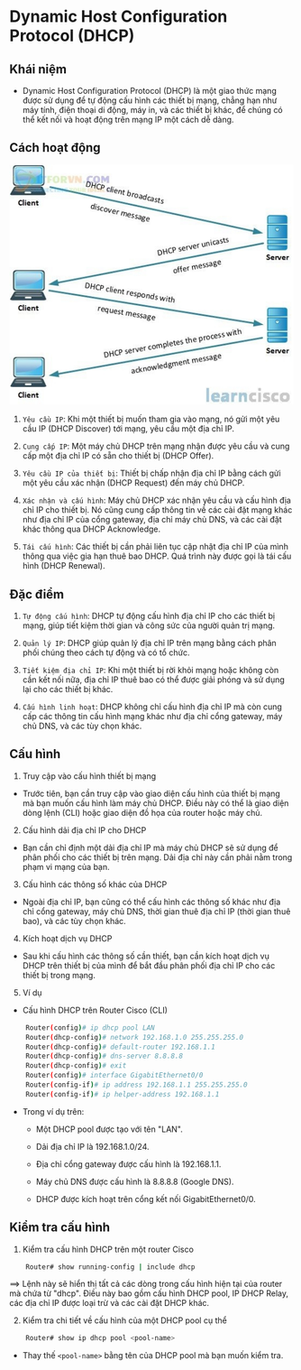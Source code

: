 # Dynamic Host Configuration Protocol (DHCP)

## Khái niệm

- Dynamic Host Configuration Protocol (DHCP) là một giao thức mạng được sử dụng để tự động cấu hình các thiết bị mạng, chẳng hạn như máy tính, điện thoại di động, máy in, và các thiết bị khác, để chúng có thể kết nối và hoạt động trên mạng IP một cách dễ dàng.

## Cách hoạt động

![](../image/DHCP.jpg)

1. `Yêu cầu IP`: Khi một thiết bị muốn tham gia vào mạng, nó gửi một yêu cầu IP (DHCP Discover) tới mạng, yêu cầu một địa chỉ IP.

2. `Cung cấp IP`: Một máy chủ DHCP trên mạng nhận được yêu cầu và cung cấp một địa chỉ IP có sẵn cho thiết bị (DHCP Offer).

3. `Yêu cầu IP của thiết bị`: Thiết bị chấp nhận địa chỉ IP bằng cách gửi một yêu cầu xác nhận (DHCP Request) đến máy chủ DHCP.

4. `Xác nhận và cấu hình`: Máy chủ DHCP xác nhận yêu cầu và cấu hình địa chỉ IP cho thiết bị. Nó cũng cung cấp thông tin về các cài đặt mạng khác như địa chỉ IP của cổng gateway, địa chỉ máy chủ DNS, và các cài đặt khác thông qua DHCP Acknowledge.

5. `Tái cấu hình`: Các thiết bị cần phải liên tục cập nhật địa chỉ IP của mình thông qua việc gia hạn thuê bao DHCP. Quá trình này được gọi là tái cấu hình (DHCP Renewal).

## Đặc điểm

1. `Tự động cấu hình`: DHCP tự động cấu hình địa chỉ IP cho các thiết bị mạng, giúp tiết kiệm thời gian và công sức của người quản trị mạng.

2. `Quản lý IP`: DHCP giúp quản lý địa chỉ IP trên mạng bằng cách phân phối chúng theo cách tự động và có tổ chức.

3. `Tiết kiệm địa chỉ IP`: Khi một thiết bị rời khỏi mạng hoặc không còn cần kết nối nữa, địa chỉ IP thuê bao có thể được giải phóng và sử dụng lại cho các thiết bị khác.

4. `Cấu hình linh hoạt`: DHCP không chỉ cấu hình địa chỉ IP mà còn cung cấp các thông tin cấu hình mạng khác như địa chỉ cổng gateway, máy chủ DNS, và các tùy chọn khác.

## Cấu hình

1. Truy cập vào cấu hình thiết bị mạng

- Trước tiên, bạn cần truy cập vào giao diện cấu hình của thiết bị mạng mà bạn muốn cấu hình làm máy chủ DHCP. Điều này có thể là giao diện dòng lệnh (CLI) hoặc giao diện đồ họa của router hoặc máy chủ.

2. Cấu hình dải địa chỉ IP cho DHCP

- Bạn cần chỉ định một dải địa chỉ IP mà máy chủ DHCP sẽ sử dụng để phân phối cho các thiết bị trên mạng. Dải địa chỉ này cần phải nằm trong phạm vi mạng của bạn.

3. Cấu hình các thông số khác của DHCP

- Ngoài địa chỉ IP, bạn cũng có thể cấu hình các thông số khác như địa chỉ cổng gateway, máy chủ DNS, thời gian thuê địa chỉ IP (thời gian thuê bao), và các tùy chọn khác.

4. Kích hoạt dịch vụ DHCP

- Sau khi cấu hình các thông số cần thiết, bạn cần kích hoạt dịch vụ DHCP trên thiết bị của mình để bắt đầu phân phối địa chỉ IP cho các thiết bị trong mạng.

5. Ví dụ

- Cấu hình DHCP trên Router Cisco (CLI)

```sh
	Router(config)# ip dhcp pool LAN
	Router(dhcp-config)# network 192.168.1.0 255.255.255.0
	Router(dhcp-config)# default-router 192.168.1.1
	Router(dhcp-config)# dns-server 8.8.8.8
	Router(dhcp-config)# exit
	Router(config)# interface GigabitEthernet0/0
	Router(config-if)# ip address 192.168.1.1 255.255.255.0
	Router(config-if)# ip helper-address 192.168.1.1
```

- Trong ví dụ trên:

	+ Một DHCP pool được tạo với tên "LAN".

	+ Dải địa chỉ IP là 192.168.1.0/24.

	+ Địa chỉ cổng gateway được cấu hình là 192.168.1.1.

	+ Máy chủ DNS được cấu hình là 8.8.8.8 (Google DNS).

	+ DHCP được kích hoạt trên cổng kết nối GigabitEthernet0/0.

## Kiểm tra cấu hình

1. Kiểm tra cấu hình DHCP trên một router Cisco 

```sh
	Router# show running-config | include dhcp
```

==> Lệnh này sẽ hiển thị tất cả các dòng trong cấu hình hiện tại của router mà chứa từ "dhcp". Điều này bao gồm cấu hình DHCP pool, IP DHCP Relay, các địa chỉ IP được loại trừ và các cài đặt DHCP khác.

2. Kiểm tra chi tiết về cấu hình của một DHCP pool cụ thể

```sh
	Router# show ip dhcp pool <pool-name>
```

- Thay thế `<pool-name>` bằng tên của DHCP pool mà bạn muốn kiểm tra.
